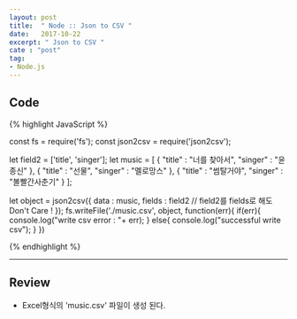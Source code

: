```yaml
---
layout: post
title:  " Node :: Json to CSV "
date:   2017-10-22
excerpt: " Json to CSV "
cate : "post"
tag:
- Node.js
---
```



## Code
{% highlight JavaScript %}

const fs = require('fs');
const json2csv = require('json2csv');

let field2 = ['title', 'singer'];
let music = [
	{
		"title" : "너를 찾아서",
		"singer" : "윤종신"
	},
	{
		"title" : "선물",
		"singer" : "멜로망스"
	},
	{
		"title" : "썸탈거야",
		"singer" : "볼빨간사춘기"
	}
];

let object = json2csv({
	data : music,
	fields : field2 // field2를 fields로 해도 Don't Care !
});
fs.writeFile('./music.csv', object, function(err){
	if(err){
		console.log("write csv error : "+ err);
	} else{
		console.log("successful write csv");
	}
})

{% endhighlight %}

---

## Review

* Excel형식의 'music.csv' 파일이 생성 된다.